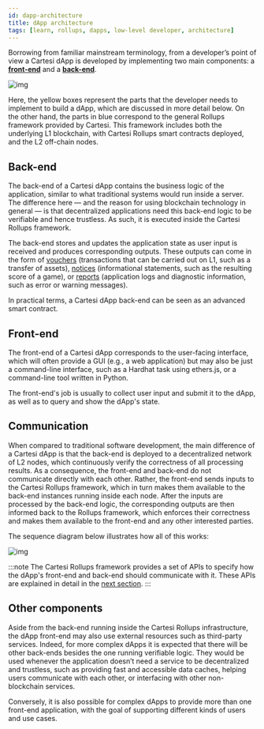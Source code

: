 ```yaml
---
id: dapp-architecture
title: dApp architecture
tags: [learn, rollups, dapps, low-level developer, architecture]
---
```


Borrowing from familiar mainstream terminology, from a developer’s point of view a Cartesi dApp is developed by implementing two main components: a [**front-end**](#front-end) and a [**back-end**](#back-end).

![img](./core-components.png)

Here, the yellow boxes represent the parts that the developer needs to implement to build a dApp, which are discussed in more detail below. On the other hand, the parts in blue correspond to the general Rollups framework provided by Cartesi. This framework includes both the underlying L1 blockchain, with Cartesi Rollups smart contracts deployed, and the L2 off-chain nodes.

## Back-end

The back-end of a Cartesi dApp contains the business logic of the application, similar to what traditional systems would run inside a server. The difference here — and the reason for using blockchain technology in general — is that decentralized applications need this back-end logic to be verifiable and hence trustless. As such, it is executed inside the Cartesi Rollups framework.

The back-end stores and updates the application state as user input is received and produces corresponding outputs. These outputs can come in the form of [vouchers](./components.md#vouchers) (transactions that can be carried out on L1, such as a transfer of assets), [notices](./components.md#notices) (informational statements, such as the resulting score of a game), or [reports](./components.md#reports) (application logs and diagnostic information, such as error or warning messages).

In practical terms, a Cartesi dApp back-end can be seen as an advanced smart contract.

## Front-end

The front-end of a Cartesi dApp corresponds to the user-facing interface, which will often provide a GUI (e.g., a web application) but may also be just a command-line interface, such as a Hardhat task using ethers.js, or a command-line tool written in Python.

The front-end's job is usually to collect user input and submit it to the dApp, as well as to query and show the dApp's state.

## Communication

When compared to traditional software development, the main difference of a Cartesi dApp is that the back-end is deployed to a decentralized network of L2 nodes, which continuously verify the correctness of all processing results. As a consequence, the front-end and back-end do not communicate directly with each other. Rather, the front-end sends inputs to the Cartesi Rollups framework, which in turn makes them available to the back-end instances running inside each node. After the inputs are processed by the back-end logic, the corresponding outputs are then informed back to the Rollups framework, which enforces their correctness and makes them available to the front-end and any other interested parties.

The sequence diagram below illustrates how all of this works:

![img](./sequence-diagram.png)

:::note
The Cartesi Rollups framework provides a set of APIs to specify how the dApp's front-end and back-end should communicate with it. These APIs are explained in detail in the [next section](/api/index.md).
:::

## Other components

Aside from the back-end running inside the Cartesi Rollups infrastructure, the dApp front-end may also use external resources such as third-party services. Indeed, for more complex dApps it is expected that there will be other back-ends besides the one running verifiable logic. They would be used whenever the application doesn’t need a service to be decentralized and trustless, such as providing fast and accessible data caches, helping users communicate with each other, or interfacing with other non-blockchain services.

Conversely, it is also possible for complex dApps to provide more than one front-end application, with the goal of supporting different kinds of users and use cases.
